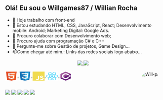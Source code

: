 ## Olá! Eu sou o Willgames87 / Willian Rocha

- 🔭 Hoje trabalho com front-end
- 🌱 Estou estudando HTML, CSS, JavaScript, React; Desenvolvimento mobile: Android; Marketing Digital: Google Ads.
- 👯 Procuro colaborar com Desenvolvimento web; 
- 🤔 Procuro ajuda com programação C# e C++
- 💬 Pergunte-me sobre Gestão de projetos, Game Design...
- 📫Como chegar até mim.: Links das redes sociais logo abaixo...  

<div align="center">
  <a href="https://github.com/willgames87">
  <img height="140em" src="https://github-readme-stats.vercel.app/api?username=willgames87&show_icons=true&theme=dark&include_all_commits=true&count_private=true"/>
  <img height="140em" src="https://github-readme-stats.vercel.app/api/top-langs/?username=willgames87&layout=compact&langs_count=7&theme=dark"/>
</div>

  <div style="display: inline_block"><br>
  
  <img align="center" alt="Will-HTML" height="30" width="40" src="https://raw.githubusercontent.com/devicons/devicon/master/icons/html5/html5-original.svg">
  <img align="center" alt="Will-CSS" height="30" width="40" src="https://raw.githubusercontent.com/devicons/devicon/master/icons/css3/css3-original.svg">
  <img align="center" alt="Will-Js" height="30" width="40" src="https://raw.githubusercontent.com/devicons/devicon/master/icons/javascript/javascript-plain.svg">
  <img align="center" alt="Will-React" height="30" width="40" src="https://raw.githubusercontent.com/devicons/devicon/master/icons/react/react-original.svg">
  <img align="center" alt="Will-Csharp" height="30" width="40" src="https://raw.githubusercontent.com/devicons/devicon/master/icons/csharp/csharp-original.svg">
  <img align="right" alt="Will-pic" height="150" style="border-radius:50px;"  src="https://techgaming.netlify.app/Imagens/BannerX (23).jpg">
</div>
  
##

<div> 
  <a href="https://www.youtube.com/channel/UCeA7YdpwZnMW3Fcx32F4HiQ" target="_blank"><img src="https://img.shields.io/badge/YouTube-FF0000?style=for-the-badge&logo=youtube&logoColor=white" target="_blank"></a>
  <a href="https://instagram.com/willrockgamedev" target="_blank"><img src="https://img.shields.io/badge/-Instagram-%23E4405F?style=for-the-badge&logo=instagram&logoColor=white" target="_blank"></a>
 	<a href="https://www.twitch.tv/willrockgamedev87" target="_blank"><img src="https://img.shields.io/badge/Twitch-9146FF?style=for-the-badge&logo=twitch&logoColor=white" target="_blank"></a>
  <a href = "mailto:willrock.gamedev@gmail.com"><img src="https://img.shields.io/badge/-Gmail-%23333?style=for-the-badge&logo=gmail&logoColor=white" target="_blank"></a>
  <a href="https://www.linkedin.com/in/willian-rocha-de-jesus-74626563/" target="_blank"><img src="https://img.shields.io/badge/-LinkedIn-%230077B5?style=for-the-badge&logo=linkedin&logoColor=white" target="_blank"></a>
</div>  

